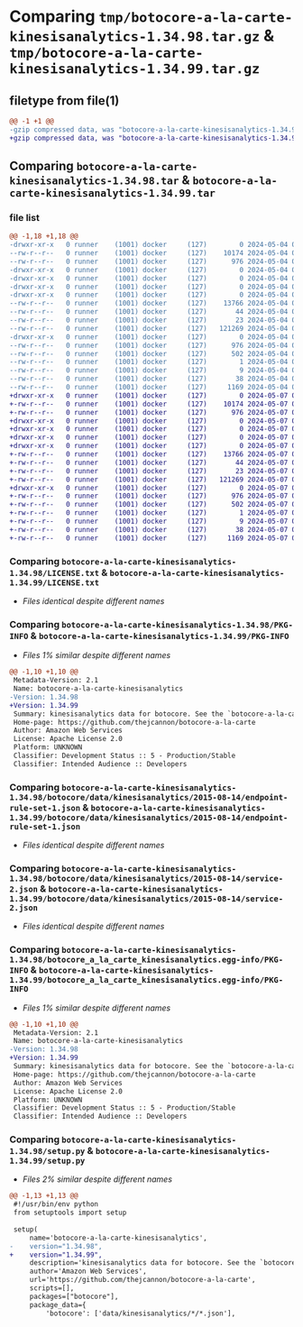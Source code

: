 # Comparing `tmp/botocore-a-la-carte-kinesisanalytics-1.34.98.tar.gz` & `tmp/botocore-a-la-carte-kinesisanalytics-1.34.99.tar.gz`

## filetype from file(1)

```diff
@@ -1 +1 @@
-gzip compressed data, was "botocore-a-la-carte-kinesisanalytics-1.34.98.tar", last modified: Sat May  4 01:01:32 2024, max compression
+gzip compressed data, was "botocore-a-la-carte-kinesisanalytics-1.34.99.tar", last modified: Tue May  7 01:02:35 2024, max compression
```

## Comparing `botocore-a-la-carte-kinesisanalytics-1.34.98.tar` & `botocore-a-la-carte-kinesisanalytics-1.34.99.tar`

### file list

```diff
@@ -1,18 +1,18 @@
-drwxr-xr-x   0 runner    (1001) docker     (127)        0 2024-05-04 01:01:32.846193 botocore-a-la-carte-kinesisanalytics-1.34.98/
--rw-r--r--   0 runner    (1001) docker     (127)    10174 2024-05-04 01:01:32.000000 botocore-a-la-carte-kinesisanalytics-1.34.98/LICENSE.txt
--rw-r--r--   0 runner    (1001) docker     (127)      976 2024-05-04 01:01:32.846193 botocore-a-la-carte-kinesisanalytics-1.34.98/PKG-INFO
-drwxr-xr-x   0 runner    (1001) docker     (127)        0 2024-05-04 01:01:32.842193 botocore-a-la-carte-kinesisanalytics-1.34.98/botocore/
-drwxr-xr-x   0 runner    (1001) docker     (127)        0 2024-05-04 01:01:32.842193 botocore-a-la-carte-kinesisanalytics-1.34.98/botocore/data/
-drwxr-xr-x   0 runner    (1001) docker     (127)        0 2024-05-04 01:01:32.842193 botocore-a-la-carte-kinesisanalytics-1.34.98/botocore/data/kinesisanalytics/
-drwxr-xr-x   0 runner    (1001) docker     (127)        0 2024-05-04 01:01:32.842193 botocore-a-la-carte-kinesisanalytics-1.34.98/botocore/data/kinesisanalytics/2015-08-14/
--rw-r--r--   0 runner    (1001) docker     (127)    13766 2024-05-04 01:01:11.000000 botocore-a-la-carte-kinesisanalytics-1.34.98/botocore/data/kinesisanalytics/2015-08-14/endpoint-rule-set-1.json
--rw-r--r--   0 runner    (1001) docker     (127)       44 2024-05-04 01:01:11.000000 botocore-a-la-carte-kinesisanalytics-1.34.98/botocore/data/kinesisanalytics/2015-08-14/examples-1.json
--rw-r--r--   0 runner    (1001) docker     (127)       23 2024-05-04 01:01:11.000000 botocore-a-la-carte-kinesisanalytics-1.34.98/botocore/data/kinesisanalytics/2015-08-14/paginators-1.json
--rw-r--r--   0 runner    (1001) docker     (127)   121269 2024-05-04 01:01:11.000000 botocore-a-la-carte-kinesisanalytics-1.34.98/botocore/data/kinesisanalytics/2015-08-14/service-2.json
-drwxr-xr-x   0 runner    (1001) docker     (127)        0 2024-05-04 01:01:32.846193 botocore-a-la-carte-kinesisanalytics-1.34.98/botocore_a_la_carte_kinesisanalytics.egg-info/
--rw-r--r--   0 runner    (1001) docker     (127)      976 2024-05-04 01:01:32.000000 botocore-a-la-carte-kinesisanalytics-1.34.98/botocore_a_la_carte_kinesisanalytics.egg-info/PKG-INFO
--rw-r--r--   0 runner    (1001) docker     (127)      502 2024-05-04 01:01:32.000000 botocore-a-la-carte-kinesisanalytics-1.34.98/botocore_a_la_carte_kinesisanalytics.egg-info/SOURCES.txt
--rw-r--r--   0 runner    (1001) docker     (127)        1 2024-05-04 01:01:32.000000 botocore-a-la-carte-kinesisanalytics-1.34.98/botocore_a_la_carte_kinesisanalytics.egg-info/dependency_links.txt
--rw-r--r--   0 runner    (1001) docker     (127)        9 2024-05-04 01:01:32.000000 botocore-a-la-carte-kinesisanalytics-1.34.98/botocore_a_la_carte_kinesisanalytics.egg-info/top_level.txt
--rw-r--r--   0 runner    (1001) docker     (127)       38 2024-05-04 01:01:32.846193 botocore-a-la-carte-kinesisanalytics-1.34.98/setup.cfg
--rw-r--r--   0 runner    (1001) docker     (127)     1169 2024-05-04 01:01:32.000000 botocore-a-la-carte-kinesisanalytics-1.34.98/setup.py
+drwxr-xr-x   0 runner    (1001) docker     (127)        0 2024-05-07 01:02:35.012094 botocore-a-la-carte-kinesisanalytics-1.34.99/
+-rw-r--r--   0 runner    (1001) docker     (127)    10174 2024-05-07 01:02:34.000000 botocore-a-la-carte-kinesisanalytics-1.34.99/LICENSE.txt
+-rw-r--r--   0 runner    (1001) docker     (127)      976 2024-05-07 01:02:35.012094 botocore-a-la-carte-kinesisanalytics-1.34.99/PKG-INFO
+drwxr-xr-x   0 runner    (1001) docker     (127)        0 2024-05-07 01:02:35.012094 botocore-a-la-carte-kinesisanalytics-1.34.99/botocore/
+drwxr-xr-x   0 runner    (1001) docker     (127)        0 2024-05-07 01:02:35.012094 botocore-a-la-carte-kinesisanalytics-1.34.99/botocore/data/
+drwxr-xr-x   0 runner    (1001) docker     (127)        0 2024-05-07 01:02:35.012094 botocore-a-la-carte-kinesisanalytics-1.34.99/botocore/data/kinesisanalytics/
+drwxr-xr-x   0 runner    (1001) docker     (127)        0 2024-05-07 01:02:35.012094 botocore-a-la-carte-kinesisanalytics-1.34.99/botocore/data/kinesisanalytics/2015-08-14/
+-rw-r--r--   0 runner    (1001) docker     (127)    13766 2024-05-07 01:02:11.000000 botocore-a-la-carte-kinesisanalytics-1.34.99/botocore/data/kinesisanalytics/2015-08-14/endpoint-rule-set-1.json
+-rw-r--r--   0 runner    (1001) docker     (127)       44 2024-05-07 01:02:11.000000 botocore-a-la-carte-kinesisanalytics-1.34.99/botocore/data/kinesisanalytics/2015-08-14/examples-1.json
+-rw-r--r--   0 runner    (1001) docker     (127)       23 2024-05-07 01:02:11.000000 botocore-a-la-carte-kinesisanalytics-1.34.99/botocore/data/kinesisanalytics/2015-08-14/paginators-1.json
+-rw-r--r--   0 runner    (1001) docker     (127)   121269 2024-05-07 01:02:11.000000 botocore-a-la-carte-kinesisanalytics-1.34.99/botocore/data/kinesisanalytics/2015-08-14/service-2.json
+drwxr-xr-x   0 runner    (1001) docker     (127)        0 2024-05-07 01:02:35.012094 botocore-a-la-carte-kinesisanalytics-1.34.99/botocore_a_la_carte_kinesisanalytics.egg-info/
+-rw-r--r--   0 runner    (1001) docker     (127)      976 2024-05-07 01:02:34.000000 botocore-a-la-carte-kinesisanalytics-1.34.99/botocore_a_la_carte_kinesisanalytics.egg-info/PKG-INFO
+-rw-r--r--   0 runner    (1001) docker     (127)      502 2024-05-07 01:02:34.000000 botocore-a-la-carte-kinesisanalytics-1.34.99/botocore_a_la_carte_kinesisanalytics.egg-info/SOURCES.txt
+-rw-r--r--   0 runner    (1001) docker     (127)        1 2024-05-07 01:02:34.000000 botocore-a-la-carte-kinesisanalytics-1.34.99/botocore_a_la_carte_kinesisanalytics.egg-info/dependency_links.txt
+-rw-r--r--   0 runner    (1001) docker     (127)        9 2024-05-07 01:02:34.000000 botocore-a-la-carte-kinesisanalytics-1.34.99/botocore_a_la_carte_kinesisanalytics.egg-info/top_level.txt
+-rw-r--r--   0 runner    (1001) docker     (127)       38 2024-05-07 01:02:35.012094 botocore-a-la-carte-kinesisanalytics-1.34.99/setup.cfg
+-rw-r--r--   0 runner    (1001) docker     (127)     1169 2024-05-07 01:02:34.000000 botocore-a-la-carte-kinesisanalytics-1.34.99/setup.py
```

### Comparing `botocore-a-la-carte-kinesisanalytics-1.34.98/LICENSE.txt` & `botocore-a-la-carte-kinesisanalytics-1.34.99/LICENSE.txt`

 * *Files identical despite different names*

### Comparing `botocore-a-la-carte-kinesisanalytics-1.34.98/PKG-INFO` & `botocore-a-la-carte-kinesisanalytics-1.34.99/PKG-INFO`

 * *Files 1% similar despite different names*

```diff
@@ -1,10 +1,10 @@
 Metadata-Version: 2.1
 Name: botocore-a-la-carte-kinesisanalytics
-Version: 1.34.98
+Version: 1.34.99
 Summary: kinesisanalytics data for botocore. See the `botocore-a-la-carte` package for more info.
 Home-page: https://github.com/thejcannon/botocore-a-la-carte
 Author: Amazon Web Services
 License: Apache License 2.0
 Platform: UNKNOWN
 Classifier: Development Status :: 5 - Production/Stable
 Classifier: Intended Audience :: Developers
```

### Comparing `botocore-a-la-carte-kinesisanalytics-1.34.98/botocore/data/kinesisanalytics/2015-08-14/endpoint-rule-set-1.json` & `botocore-a-la-carte-kinesisanalytics-1.34.99/botocore/data/kinesisanalytics/2015-08-14/endpoint-rule-set-1.json`

 * *Files identical despite different names*

### Comparing `botocore-a-la-carte-kinesisanalytics-1.34.98/botocore/data/kinesisanalytics/2015-08-14/service-2.json` & `botocore-a-la-carte-kinesisanalytics-1.34.99/botocore/data/kinesisanalytics/2015-08-14/service-2.json`

 * *Files identical despite different names*

### Comparing `botocore-a-la-carte-kinesisanalytics-1.34.98/botocore_a_la_carte_kinesisanalytics.egg-info/PKG-INFO` & `botocore-a-la-carte-kinesisanalytics-1.34.99/botocore_a_la_carte_kinesisanalytics.egg-info/PKG-INFO`

 * *Files 1% similar despite different names*

```diff
@@ -1,10 +1,10 @@
 Metadata-Version: 2.1
 Name: botocore-a-la-carte-kinesisanalytics
-Version: 1.34.98
+Version: 1.34.99
 Summary: kinesisanalytics data for botocore. See the `botocore-a-la-carte` package for more info.
 Home-page: https://github.com/thejcannon/botocore-a-la-carte
 Author: Amazon Web Services
 License: Apache License 2.0
 Platform: UNKNOWN
 Classifier: Development Status :: 5 - Production/Stable
 Classifier: Intended Audience :: Developers
```

### Comparing `botocore-a-la-carte-kinesisanalytics-1.34.98/setup.py` & `botocore-a-la-carte-kinesisanalytics-1.34.99/setup.py`

 * *Files 2% similar despite different names*

```diff
@@ -1,13 +1,13 @@
 #!/usr/bin/env python
 from setuptools import setup
 
 setup(
     name='botocore-a-la-carte-kinesisanalytics',
-    version="1.34.98",
+    version="1.34.99",
     description='kinesisanalytics data for botocore. See the `botocore-a-la-carte` package for more info.',
     author='Amazon Web Services',
     url='https://github.com/thejcannon/botocore-a-la-carte',
     scripts=[],
     packages=["botocore"],
     package_data={
         'botocore': ['data/kinesisanalytics/*/*.json'],
```

